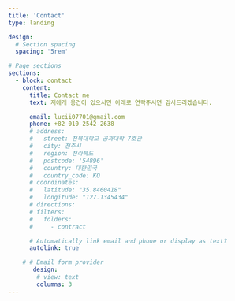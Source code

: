 ```yaml
---
title: 'Contact'
type: landing

design:
  # Section spacing
  spacing: '5rem'

# Page sections
sections:
  - block: contact
    content:
      title: Contact me
      text: 저에게 용건이 있으시면 아래로 연락주시면 감사드리겠습니다.

      email: lucii07701@gmail.com
      phone: +82 010-2542-2638
      # address:
      #   street: 전북대학교 공과대학 7호관
      #   city: 전주시
      #   region: 전라북도
      #   postcode: '54896'
      #   country: 대한민국
      #   country_code: KO
      # coordinates:
      #   latitude: "35.8460418"
      #   longitude: "127.1345434"
      # directions:
      # filters:
      #   folders:
      #     - contract

      # Automatically link email and phone or display as text?
      autolink: true

    # # Email form provider
       design:
        # view: text
        columns: 3
---
```

